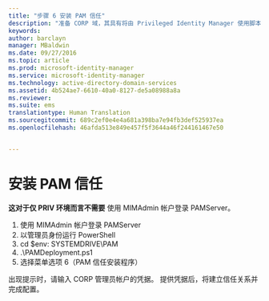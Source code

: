 ```yaml
---
title: "步骤 6 安装 PAM 信任"
description: "准备 CORP 域，其具有将由 Privileged Identity Manager 使用脚本进行管理的现有标识或新标识"
keywords: 
author: barclayn
manager: MBaldwin
ms.date: 09/27/2016
ms.topic: article
ms.prod: microsoft-identity-manager
ms.service: microsoft-identity-manager
ms.technology: active-directory-domain-services
ms.assetid: 4b524ae7-6610-40a0-8127-de5a08988a8a
ms.reviewer: 
ms.suite: ems
translationtype: Human Translation
ms.sourcegitcommit: 689c2ef0e4e4a681a398ba7e94fb3def525937ea
ms.openlocfilehash: 46afda513e849e457f5f3644a46f244161467e50


---
```


# 安装 PAM 信任

**这对于仅 PRIV 环境而言不需要** 使用 MIMAdmin 帐户登录 PAMServer。

1. 使用 MIMAdmin 帐户登录 PAMServer
2. 以管理员身份运行 PowerShell
3. cd $env: SYSTEMDRIVE\PAM
4. .\PAMDeployment.ps1
5. 选择菜单选项 6（PAM 信任安装程序）

  出现提示时，请输入 CORP 管理员帐户的凭据。 提供凭据后，将建立信任关系并完成配置。



<!--HONumber=Sep16_HO4-->


